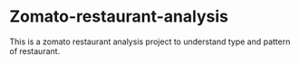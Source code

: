 # Zomato-restaurant-analysis
This is  a zomato restaurant analysis project to understand type and pattern of restaurant.
